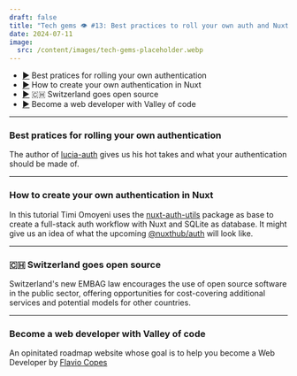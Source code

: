 ```yaml
---
draft: false
title: "Tech gems 👁️ #13: Best practices to roll your own auth and Nuxt example"
date: 2024-07-11
image:
  src: /content/images/tech-gems-placeholder.webp
---
```


- [▶️](#best-pratices-for-rolling-your-own-authentication) Best pratices for rolling your own authentication
- [▶️](#how-to-create-your-own-authentication-in-nuxt) How to create your own authentication in Nuxt
- [▶️](#switzerland-goes-open-source) 🇨🇭 Switzerland goes open source
- [▶️](#become-a-web-developer-with-valley-of-code) Become a web developer with Valley of code

<!-- more -->

---

### Best pratices for rolling your own authentication

<RichLink href="https://pilcrowonpaper.com/blog/how-i-would-do-auth/" title="How I would do auth"></RichLink>

The author of [lucia-auth](https://lucia-auth.com/) gives us his hot takes and what your authentication should be made of.

---

### How to create your own authentication in Nuxt

<RichLink href="https://www.vuemastery.com/blog/minimalist-nuxt-authentication/" title="Minimalist Nuxt Authentication
"></RichLink>

In this tutorial Timi Omoyeni uses the [nuxt-auth-utils](https://github.com/Atinux/nuxt-auth-utils) package as base to create a full-stack auth workflow with Nuxt and SQLite as database. It might give us an idea of what the upcoming [@nuxthub/auth](https://hub.nuxt.com/docs/getting-started) will look like.

---

### 🇨🇭 Switzerland goes open source

<RichLink href="https://joinup.ec.europa.eu/collection/open-source-observatory-osor/news/new-open-source-law-switzerland" title="Switzerland mandates software source code disclosure for public sector: A legal milestone"></RichLink>

Switzerland's new EMBAG law encourages the use of open source software in the public sector, offering opportunities for cost-covering additional services and potential models for other countries.

---

### Become a web developer with Valley of code

<RichLink href="https://thevalleyofcode.com/" title="The valley of code"></RichLink>

An opinitated roadmap website whose goal is to help you become a Web Developer by [Flavio Copes](https://flaviocopes.com/)
